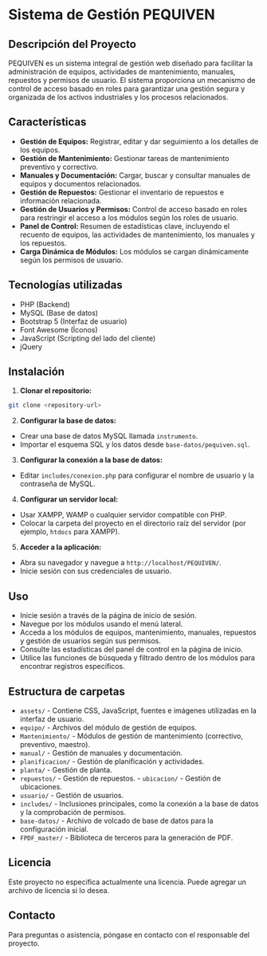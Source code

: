 # Sistema de Gestión PEQUIVEN

## Descripción del Proyecto
PEQUIVEN es un sistema integral de gestión web diseñado para facilitar la administración de equipos, actividades de mantenimiento, manuales, repuestos y permisos de usuario. El sistema proporciona un mecanismo de control de acceso basado en roles para garantizar una gestión segura y organizada de los activos industriales y los procesos relacionados.

## Características
- **Gestión de Equipos:** Registrar, editar y dar seguimiento a los detalles de los equipos.
- **Gestión de Mantenimiento:** Gestionar tareas de mantenimiento preventivo y correctivo.
- **Manuales y Documentación:** Cargar, buscar y consultar manuales de equipos y documentos relacionados.
- **Gestión de Repuestos:** Gestionar el inventario de repuestos e información relacionada.
- **Gestión de Usuarios y Permisos:** Control de acceso basado en roles para restringir el acceso a los módulos según los roles de usuario.
- **Panel de Control:** Resumen de estadísticas clave, incluyendo el recuento de equipos, las actividades de mantenimiento, los manuales y los repuestos.
- **Carga Dinámica de Módulos:** Los módulos se cargan dinámicamente según los permisos de usuario.

## Tecnologías utilizadas
- PHP (Backend)
- MySQL (Base de datos)
- Bootstrap 5 (Interfaz de usuario)
- Font Awesome (Íconos)
- JavaScript (Scripting del lado del cliente)
- jQuery

## Instalación

1. **Clonar el repositorio:**
```bash
git clone <repository-url>
```

2. **Configurar la base de datos:**
- Crear una base de datos MySQL llamada `instrumento`.
- Importar el esquema SQL y los datos desde `base-datos/pequiven.sql`.

3. **Configurar la conexión a la base de datos:**
- Editar `includes/conexion.php` para configurar el nombre de usuario y la contraseña de MySQL.

4. **Configurar un servidor local:**
- Usar XAMPP, WAMP o cualquier servidor compatible con PHP.
- Colocar la carpeta del proyecto en el directorio raíz del servidor (por ejemplo, `htdocs` para XAMPP).

5. **Acceder a la aplicación:**
- Abra su navegador y navegue a `http://localhost/PEQUIVEN/`.
- Inicie sesión con sus credenciales de usuario.

## Uso

- Inicie sesión a través de la página de inicio de sesión.
- Navegue por los módulos usando el menú lateral.
- Acceda a los módulos de equipos, mantenimiento, manuales, repuestos y gestión de usuarios según sus permisos.
- Consulte las estadísticas del panel de control en la página de inicio.
- Utilice las funciones de búsqueda y filtrado dentro de los módulos para encontrar registros específicos.

## Estructura de carpetas

- `assets/` - Contiene CSS, JavaScript, fuentes e imágenes utilizadas en la interfaz de usuario.
- `equipo/` - Archivos del módulo de gestión de equipos.
- `Mantenimiento/` - Módulos de gestión de mantenimiento (correctivo, preventivo, maestro).
- `manual/` - Gestión de manuales y documentación.
- `planificacion/` - Gestión de planificación y actividades.
- `planta/` - Gestión de planta.
- `repuestos/` - Gestión de repuestos. - `ubicacion/` - Gestión de ubicaciones.
- `usuario/` - Gestión de usuarios.
- `includes/` - Inclusiones principales, como la conexión a la base de datos y la comprobación de permisos.
- `base-datos/` - Archivo de volcado de base de datos para la configuración inicial.
- `FPDF_master/` - Biblioteca de terceros para la generación de PDF.

## Licencia
Este proyecto no especifica actualmente una licencia. Puede agregar un archivo de licencia si lo desea.

## Contacto
Para preguntas o asistencia, póngase en contacto con el responsable del proyecto.